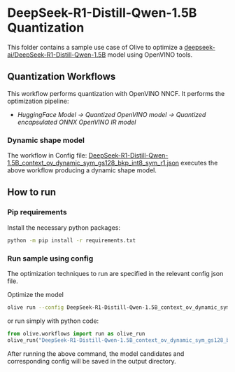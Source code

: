 # DeepSeek-R1-Distill-Qwen-1.5B Quantization

This folder contains a sample use case of Olive to optimize a [deepseek-ai/DeepSeek-R1-Distill-Qwen-1.5B](https://huggingface.co/deepseek-ai/DeepSeek-R1-Distill-Qwen-1.5B) model using OpenVINO tools.

## Quantization Workflows

This workflow performs quantization with OpenVINO NNCF. It performs the optimization pipeline:

- *HuggingFace Model -> Quantized OpenVINO model -> Quantized encapsulated ONNX OpenVINO IR model*

### Dynamic shape model

The workflow in Config file: [DeepSeek-R1-Distill-Qwen-1.5B_context_ov_dynamic_sym_gs128_bkp_int8_sym_r1.json](DeepSeek-R1-Distill-Qwen-1.5B_context_ov_dynamic_sym_gs128_bkp_int8_sym_r1.json) executes the above workflow producing a dynamic shape model.

## How to run

### Pip requirements

Install the necessary python packages:

```bash
python -m pip install -r requirements.txt
```

### Run sample using config

The optimization techniques to run are specified in the relevant config json file.

Optimize the model

```bash
olive run --config DeepSeek-R1-Distill-Qwen-1.5B_context_ov_dynamic_sym_gs128_bkp_int8_sym_r1.json
```

or run simply with python code:

```python
from olive.workflows import run as olive_run
olive_run("DeepSeek-R1-Distill-Qwen-1.5B_context_ov_dynamic_sym_gs128_bkp_int8_sym_r1.json")
```

After running the above command, the model candidates and corresponding config will be saved in the output directory.
